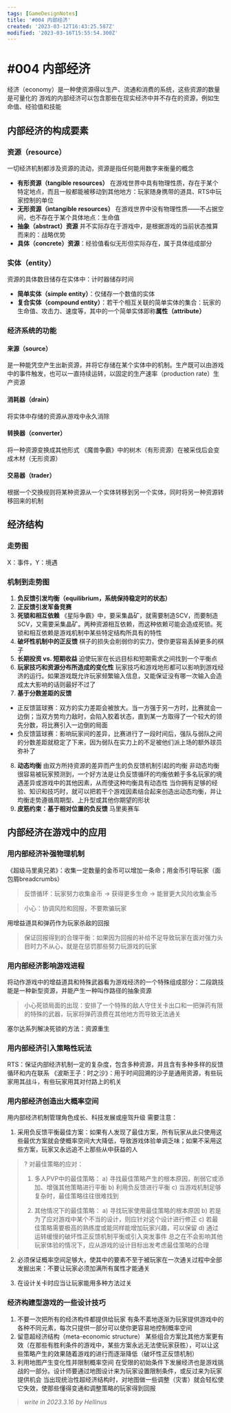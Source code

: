 ```yaml
---
tags: [GameDesignNotes]
title: '#004 内部经济'
created: '2023-03-12T16:43:25.587Z'
modified: '2023-03-16T15:55:54.300Z'
---
```


# #004 内部经济
经济（economy）是一种使资源得以生产、流通和消费的系统，这些资源的数量是可量化的
游戏的内部经济可以包含那些在现实经济中并不存在的资源，例如生命值、经验值和技能

## 内部经济的构成要素
### 资源（resource）
一切经济机制都涉及资源的流动，资源是指任何能用数字来衡量的概念

- **有形资源（tangible resources）** 在游戏世界中具有物理性质，存在于某个特定地点，而且一般都能被移动到其他地方：玩家随身携带的道具、RTS中玩家控制的单位
- **无形资源（intangible resources）** 在游戏世界中没有物理性质——不占据空间，也不存在于某个具体地点：生命值
- **抽象（abstract）资源** 并不实际存在于游戏中，是根据游戏的当前状态推算而来的：战略优势
- **具体（concrete）资源**：经验值看似无形但实际存在，属于具体组成部分

### 实体（entity）
资源的具体数目储存在实体中：计时器储存时间

- **简单实体（simple entity）**：仅储存一个数值的实体
- **复合实体（compound entity）**：若干个相互关联的简单实体的集合：玩家的生命值、攻击力、速度等，其中的一个简单实体即称**属性（attribute）**

### 经济系统的功能
#### 来源（source）
是一种能凭空产生出新资源，并将它存储在某个实体中的机制。生产既可以由游戏中的事件触发，也可以一直持续运转，以固定的生产速率（production rate）生产资源
#### 消耗器（drain）
将实体中存储的资源从游戏中永久消除
#### 转换器（converter）
将一种资源变换成其他形式
《魔兽争霸》中的树木（有形资源）在被采伐后会变成木材（无形资源）
#### 交易器（trader）
根据一个交换规则将某种资源从一个实体转移到另一个实体，同时将另一种资源转移回来的机制

## 经济结构
### 走势图
X：事件，Y：境遇
### 机制到走势图
1. **负反馈引发均衡（equilibrium，系统保持稳定时的状态）**
2. **正反馈引发军备竞赛**
3. **死锁和相互依赖**
《星际争霸》中，要采集晶矿，就需要制造SCV，而要制造SCV，又需要采集晶矿。两种资源相互依赖，而这种依赖可能会造成死锁。死锁和相互依赖是游戏机制中某些特定结构所具有的特性
4. **破坏性机制中的正反馈**
棋子的损失会削弱你的实力，使你更容易丢掉更多的棋子
5. **长期投资 vs. 短期收益**
迫使玩家在长远目标和短期需求之间找到一个平衡点
6. **玩家技巧和资源分布所造成的变化性**
玩家技巧和游戏地形都可以影响到游戏经济的运行。如果游戏既允许玩家频繁输入信息，又能保证没有哪一次输入会造成太大影响的话则最好不过了
7. **基于分数差距的反馈**
- 正反馈篮球赛：双方的实力差距会被放大。当一方强于另一方时，比赛就会一边倒；当双方势均力敌时，会陷入胶着状态，直到某一方取得了一个较大的领先分数，将比赛引入一边倒的局面
- 负反馈篮球赛：影响玩家间的差异，比赛进行了一段时间后，强队与弱队之间的分数差距就稳定了下来，因为弱队在实力上的不足被他们派上场的额外球员弥补了
8. **动态均衡**
由双方所持资源的差异而产生的负反馈机制引起的均衡
非动态均衡很容易被玩家预测到，一个好方法是让负反馈循环的均衡依赖于多名玩家的境遇差异或游戏中的其他因素，从而使这种均衡具有动态性
当你拥有足够的经验、知识和技巧时，就可以把若干个游戏因素结合起来创造出动态均衡，并让均衡走势遵循周期型、上升型或其他你期望的形状
9. **皮筋约束：基于相对位置的负反馈**
马里奥赛车

## 内部经济在游戏中的应用
### 用内部经济补强物理机制
《超级马里奥兄弟》：收集一定数量的金币可以增加一条命；用金币引导玩家（面包屑breadcrumbs）
> 反馈循环：玩家努力收集金币 -> 获得更多生命 -> 能冒更大风险收集金币

> 小心：协调风险和回报，不要欺骗玩家

用增益道具和弹药作为玩家杀敌的回报

> 保证回报得到的合理平衡：如果因为回报的补给不足导致玩家在面对强力头目时力不从心，就是在惩罚那些努力玩游戏的玩家

### 用内部经济影响游戏进程
将动作游戏中的增益道具和特殊武器看为游戏经济的一个特殊组成部分：二段跳技能是一种新型资源，并能产生一种叫作路径的抽象资源

> 小心死锁局面的出现：安排了一个特殊的敌人守住关卡出口和一把弹药有限的特殊的武器，玩家将弹药浪费在其他地方而导致无法通关

塞尔达系列解决死锁的方法：资源重生

### 用内部经济引入策略性玩法
RTS：保证内部经济机制一定的复杂度，包含多种资源，并且含有多种多样的反馈循环和内在联系
《波斯王子：时之沙》：用于时间回溯的沙子是通用资源，有些玩家用其战斗，有些玩家用其对付路上的机关

### 用内部经济创造出大概率空间
用内部经济机制管理角色成长、科技发展或座驾升级
需要注意：
1. 采用负反馈平衡最佳方案：如果有人发现了最佳方案，所有玩家从此只使用这些最优方案就会使概率空间大大降低，导致游戏体验单调乏味；如果不采用这些方案，玩家又永远追不上那些从中获益的人

> ?
> 对最佳策略的应对：
> 1. 多人PVP中的最佳策略：
> a) 寻找最佳策略产生的根本原因，削弱它或添加、增强其他策略进行平衡
> b) 利用负反馈进行平衡
> c) 当游戏机制足够复杂时，最佳策略往往很难找到
>
> 2. 其他情况下的最佳策略：
> a) 寻找玩家使用最佳策略的根本原因
> b) 若是为了应对游戏中某个不当的设计，则应针对这个设计进行修正
> c) 若最佳策略需要极高的熟练度或能同样能增加玩家兴趣，可以保留
> d) 通过运转缓慢的破坏性正反馈机制平衡或引入突发事件
> 总之在不会影响其他玩家体验的情况下，应从游戏的设计目标出发考虑最佳策略的合理

2. 必须保证概率空间足够大，使其中的要素不至于被玩家在一次通关过程中全部发掘出来：不要让玩家必须加满所有属性才能通关

3. 在设计关卡时应当让玩家能用多种方法过关

### 经济构建型游戏的一些设计技巧
1. 不要一次把所有的经济构件都提供给玩家
有条不紊地逐渐为玩家提供游戏中的各种不同元素，每次只提供一部分可以使你更容易地控制概率空间
2. 留意超经济结构（meta-economic structure）
某些组合方案比其他方案更有效（在那些有胜利条件的游戏中，某些方案永远无法使玩家获胜），可以让这些策略产生的效果随着游戏的进行而逐渐降低（破坏性正反馈机制）
3. 利用地图产生变化性并限制概率空间
在受限的初始条件下发展经济也是游戏挑战的一部分。设计师要通过地图设计来为玩家设置限制条件，或反过来为玩家提供机会
当出现统治性超经济结构时，对地图做一些调整（灾害）就会轻松使它失效，使那些懂得变通和调整策略的玩家得到回报

> *write in 2023.3.16 by Hellinus*
